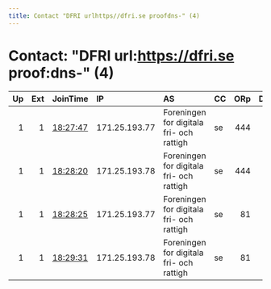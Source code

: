```yaml
---
title: Contact "DFRI urlhttps//dfri.se proofdns-" (4)
---
```


# Contact: "DFRI url:https://dfri.se proof:dns-" (4)

|   Up |   Ext | JoinTime                                                                                              | IP            | AS                                       | CC   |   ORp |   Dirp | OS    | Version   | Nickname   |   eFamMembers |
|-----:|------:|:------------------------------------------------------------------------------------------------------|:--------------|:-----------------------------------------|:-----|------:|-------:|:------|:----------|:-----------|--------------:|
|    1 |     1 | [18:27:47](https://nusenu.github.io/OrNetStats/w/relay/8EC684179FC7A34084EB990DF64CB4F7F289D7CD.html) | 171.25.193.77 | Foreningen for digitala fri- och rattigh | se   |   444 |      0 | Linux | 0.4.7.13  | DFRI29     |             8 |
|    1 |     1 | [18:28:20](https://nusenu.github.io/OrNetStats/w/relay/FB5CEE3132D1A33B720D017235FB6C71F56A2A8A.html) | 171.25.193.78 | Foreningen for digitala fri- och rattigh | se   |   444 |      0 | Linux | 0.4.7.13  | DFRI27     |            20 |
|    1 |     1 | [18:28:25](https://nusenu.github.io/OrNetStats/w/relay/EB9061D0122FAC980D761DF37F2B18958666E1B8.html) | 171.25.193.77 | Foreningen for digitala fri- och rattigh | se   |    81 |      0 | Linux | 0.4.7.13  | DFRI30     |             8 |
|    1 |     1 | [18:29:31](https://nusenu.github.io/OrNetStats/w/relay/9170081D943D7F8EF57E5AA9509B95C3FEC508FC.html) | 171.25.193.78 | Foreningen for digitala fri- och rattigh | se   |    81 |      0 | Linux | 0.4.7.13  | DFRI28     |            20 |
